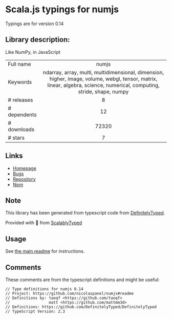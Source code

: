 
# Scala.js typings for numjs

Typings are for version 0.14

## Library description:
Like NumPy, in JavaScript

|                    |                 |
| ------------------ | :-------------: |
| Full name          | numjs |
| Keywords           | ndarray, array, multi, multidimensional, dimension, higher, image, volume, webgl, tensor, matrix, linear, algebra, science, numerical, computing, stride, shape, numpy |
| # releases         | 8 |
| # dependents       | 12 |
| # downloads        | 72320 |
| # stars            | 7 |

## Links
- [Homepage](https://github.com/nicolaspanel/numjs#readme)
- [Bugs](https://github.com/nicolaspanel/numjs/issues)
- [Repository](https://github.com/nicolaspanel/numjs)
- [Npm](https://www.npmjs.com/package/numjs)
    


## Note
This library has been generated from typescript code from [DefinitelyTyped](https://definitelytyped.org).

Provided with :purple_heart: from [ScalablyTyped](https://github.com/oyvindberg/ScalablyTyped)

## Usage
See [the main readme](../../readme.md) for instructions.

## Comments

These comments are from the typescript definitions and might be useful:
```
// Type definitions for numjs 0.14
// Project: https://github.com/nicolaspanel/numjs#readme
// Definitions by: taoqf <https://github.com/taoqf>
//                 matt <https://github.com/mattmm3d>
// Definitions: https://github.com/DefinitelyTyped/DefinitelyTyped
// TypeScript Version: 2.3

```

